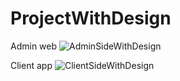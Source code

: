 # ProjectWithDesign

Admin web
![AdminSideWithDesign](https://user-images.githubusercontent.com/44566371/67808688-ce560a00-fa9f-11e9-9779-ff10fce0c0ec.gif)

Client app
![ClientSideWithDesign](https://user-images.githubusercontent.com/44566371/67812054-cf3e6a00-faa6-11e9-9c94-4df58e15d86f.gif)
